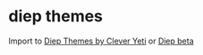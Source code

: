 # diep themes
Import to [Diep Themes by Clever Yeti](https://github.com/CleverYeti/diep-themes/blob/main/diep-themes.js) or [Diep beta](beta.diep.io)
